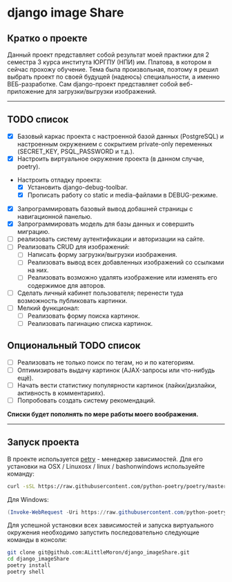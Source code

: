 # django image Share

## Кратко о проекте

Данный проект представляет собой результат моей практики
для 2 семестра 3 курса института ЮРГПУ (НПИ) им. Платова, в котором я
сейчас прохожу обучение. Тема была произвольная, поэтому я решил выбрать
проект по своей будущей (надеюсь) специальности, а именно ВЕБ-разработке.
Сам django-проект представляет собой веб-приложение для загрузки/выгрузки
изображений.

---

## TODO список

- [x] Базовый каркас проекта с настроенной базой данных (PostgreSQL)
      и настроенным окружением с сокрытием private-only переменных (SECRET_KEY, PSQL_PASSWORD и т.д.).
- [x] Настроить виртуальное окружение проекта (в данном случае, poetry).
- Настроить отладку проекта:
  - [x] Установить django-debug-toolbar.
  - [x] Прописать работу со static и media-файлами в DEBUG-режиме.
- [x] Запрограммировать базовый вывод добашней страницы с навигационной
      панелью.
- [x] Запрограммировать модель для базы данных и совершить миграцию.
- [ ] реализовать систему аутентификации и авторизации на сайте.
- [ ] Реализовать CRUD для изображений:
  - [ ] Написать форму загрузки/выгрузки изображения.
  - [ ] Реализовать вывод всех добавленных изображений со ссылками на них.
  - [ ] Реализовать возможно удалять изображение или изменять его содержимое
        для авторов.
- [ ] Сделать личный кабинет пользователя; перенести туда возможность публиковать картинки.
- [ ] Мелкий функционал:
  - [ ] Реализовать форму поиска картинок.
  - [ ] Реализовать пагинацию списка картинок.

## Опциональный TODO список

- [ ] Реализовать не только поиск по тегам, но и по категориям.
- [ ] Оптимизировать выдачу картинок (AJAX-запросы или что-нибудь ещё).
- [ ] Начать вести статистику популярности картинок (лайки/дизлайки,
      активность в комментариях).
- [ ] Попробовать создать систему рекомендаций.

**Списки будет пополнять по мере работы моего воображения.**

---

## Запуск проекта

В проекте используется [petry](https://github.com/python-poetry/poetry) - менеджер зависимостей. Для его установки на OSX / Linuxosx / linux / bashonwindows используейте команду:

```bash
curl -sSL https://raw.githubusercontent.com/python-poetry/poetry/master/install-poetry.py | python -

```

Для Windows:

```PowerShell
(Invoke-WebRequest -Uri https://raw.githubusercontent.com/python-poetry/poetry/master/install-poetry.py -UseBasicParsing).Content | python -

```

Для успешной установки всех зависимостей и запуска виртуального окружения необходимо запустить последовательно следующие команды в консоли:

```bash
git clone git@github.com:ALittleMoron/django_imageShare.git
cd django_imageShare
poetry install
poetry shell
```
